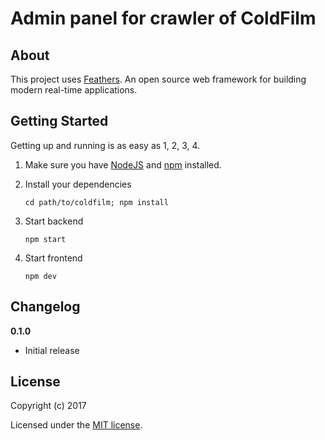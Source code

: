 # Admin panel for crawler of ColdFilm

## About

This project uses [Feathers](http://feathersjs.com). An open source web framework for building modern real-time applications.

## Getting Started

Getting up and running is as easy as 1, 2, 3, 4.

1. Make sure you have [NodeJS](https://nodejs.org/) and [npm](https://www.npmjs.com/) installed.
2. Install your dependencies
    
    ```
    cd path/to/coldfilm; npm install
    ```

3. Start backend
    
    ```
    npm start
    ```
4. Start frontend
    ```
    npm dev
    ```
## Changelog

__0.1.0__

- Initial release

## License

Copyright (c) 2017

Licensed under the [MIT license](LICENSE).

